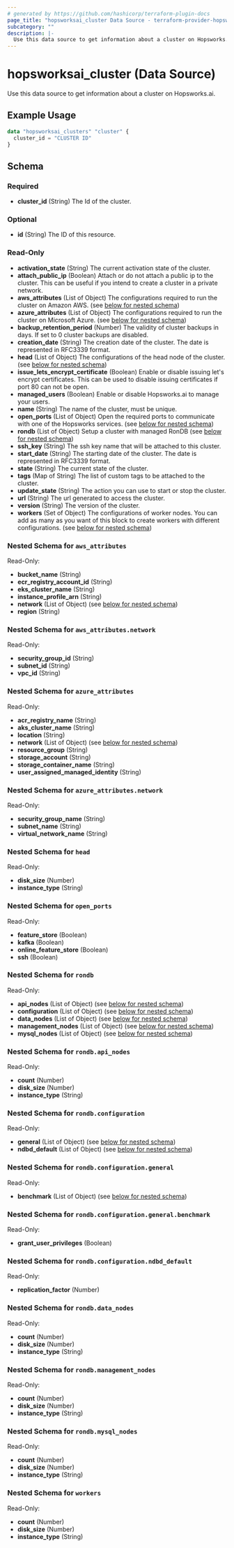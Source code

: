 ```yaml
---
# generated by https://github.com/hashicorp/terraform-plugin-docs
page_title: "hopsworksai_cluster Data Source - terraform-provider-hopsworksai"
subcategory: ""
description: |-
  Use this data source to get information about a cluster on Hopsworks.ai.
---
```


# hopsworksai_cluster (Data Source)

Use this data source to get information about a cluster on Hopsworks.ai.

## Example Usage

```terraform
data "hopsworksai_clusters" "cluster" {
  cluster_id = "CLUSTER ID"
}
```

<!-- schema generated by tfplugindocs -->
## Schema

### Required

- **cluster_id** (String) The Id of the cluster.

### Optional

- **id** (String) The ID of this resource.

### Read-Only

- **activation_state** (String) The current activation state of the cluster.
- **attach_public_ip** (Boolean) Attach or do not attach a public ip to the cluster. This can be useful if you intend to create a cluster in a private network.
- **aws_attributes** (List of Object) The configurations required to run the cluster on Amazon AWS. (see [below for nested schema](#nestedatt--aws_attributes))
- **azure_attributes** (List of Object) The configurations required to run the cluster on Microsoft Azure. (see [below for nested schema](#nestedatt--azure_attributes))
- **backup_retention_period** (Number) The validity of cluster backups in days. If set to 0 cluster backups are disabled.
- **creation_date** (String) The creation date of the cluster. The date is represented in RFC3339 format.
- **head** (List of Object) The configurations of the head node of the cluster. (see [below for nested schema](#nestedatt--head))
- **issue_lets_encrypt_certificate** (Boolean) Enable or disable issuing let's encrypt certificates. This can be used to disable issuing certificates if port 80 can not be open.
- **managed_users** (Boolean) Enable or disable Hopsworks.ai to manage your users.
- **name** (String) The name of the cluster, must be unique.
- **open_ports** (List of Object) Open the required ports to communicate with one of the Hopsworks services. (see [below for nested schema](#nestedatt--open_ports))
- **rondb** (List of Object) Setup a cluster with managed RonDB (see [below for nested schema](#nestedatt--rondb))
- **ssh_key** (String) The ssh key name that will be attached to this cluster.
- **start_date** (String) The starting date of the cluster. The date is represented in RFC3339 format.
- **state** (String) The current state of the cluster.
- **tags** (Map of String) The list of custom tags to be attached to the cluster.
- **update_state** (String) The action you can use to start or stop the cluster.
- **url** (String) The url generated to access the cluster.
- **version** (String) The version of the cluster.
- **workers** (Set of Object) The configurations of worker nodes. You can add as many as you want of this block to create workers with different configurations. (see [below for nested schema](#nestedatt--workers))

<a id="nestedatt--aws_attributes"></a>
### Nested Schema for `aws_attributes`

Read-Only:

- **bucket_name** (String)
- **ecr_registry_account_id** (String)
- **eks_cluster_name** (String)
- **instance_profile_arn** (String)
- **network** (List of Object) (see [below for nested schema](#nestedobjatt--aws_attributes--network))
- **region** (String)

<a id="nestedobjatt--aws_attributes--network"></a>
### Nested Schema for `aws_attributes.network`

Read-Only:

- **security_group_id** (String)
- **subnet_id** (String)
- **vpc_id** (String)



<a id="nestedatt--azure_attributes"></a>
### Nested Schema for `azure_attributes`

Read-Only:

- **acr_registry_name** (String)
- **aks_cluster_name** (String)
- **location** (String)
- **network** (List of Object) (see [below for nested schema](#nestedobjatt--azure_attributes--network))
- **resource_group** (String)
- **storage_account** (String)
- **storage_container_name** (String)
- **user_assigned_managed_identity** (String)

<a id="nestedobjatt--azure_attributes--network"></a>
### Nested Schema for `azure_attributes.network`

Read-Only:

- **security_group_name** (String)
- **subnet_name** (String)
- **virtual_network_name** (String)



<a id="nestedatt--head"></a>
### Nested Schema for `head`

Read-Only:

- **disk_size** (Number)
- **instance_type** (String)


<a id="nestedatt--open_ports"></a>
### Nested Schema for `open_ports`

Read-Only:

- **feature_store** (Boolean)
- **kafka** (Boolean)
- **online_feature_store** (Boolean)
- **ssh** (Boolean)


<a id="nestedatt--rondb"></a>
### Nested Schema for `rondb`

Read-Only:

- **api_nodes** (List of Object) (see [below for nested schema](#nestedobjatt--rondb--api_nodes))
- **configuration** (List of Object) (see [below for nested schema](#nestedobjatt--rondb--configuration))
- **data_nodes** (List of Object) (see [below for nested schema](#nestedobjatt--rondb--data_nodes))
- **management_nodes** (List of Object) (see [below for nested schema](#nestedobjatt--rondb--management_nodes))
- **mysql_nodes** (List of Object) (see [below for nested schema](#nestedobjatt--rondb--mysql_nodes))

<a id="nestedobjatt--rondb--api_nodes"></a>
### Nested Schema for `rondb.api_nodes`

Read-Only:

- **count** (Number)
- **disk_size** (Number)
- **instance_type** (String)


<a id="nestedobjatt--rondb--configuration"></a>
### Nested Schema for `rondb.configuration`

Read-Only:

- **general** (List of Object) (see [below for nested schema](#nestedobjatt--rondb--configuration--general))
- **ndbd_default** (List of Object) (see [below for nested schema](#nestedobjatt--rondb--configuration--ndbd_default))

<a id="nestedobjatt--rondb--configuration--general"></a>
### Nested Schema for `rondb.configuration.general`

Read-Only:

- **benchmark** (List of Object) (see [below for nested schema](#nestedobjatt--rondb--configuration--general--benchmark))

<a id="nestedobjatt--rondb--configuration--general--benchmark"></a>
### Nested Schema for `rondb.configuration.general.benchmark`

Read-Only:

- **grant_user_privileges** (Boolean)



<a id="nestedobjatt--rondb--configuration--ndbd_default"></a>
### Nested Schema for `rondb.configuration.ndbd_default`

Read-Only:

- **replication_factor** (Number)



<a id="nestedobjatt--rondb--data_nodes"></a>
### Nested Schema for `rondb.data_nodes`

Read-Only:

- **count** (Number)
- **disk_size** (Number)
- **instance_type** (String)


<a id="nestedobjatt--rondb--management_nodes"></a>
### Nested Schema for `rondb.management_nodes`

Read-Only:

- **count** (Number)
- **disk_size** (Number)
- **instance_type** (String)


<a id="nestedobjatt--rondb--mysql_nodes"></a>
### Nested Schema for `rondb.mysql_nodes`

Read-Only:

- **count** (Number)
- **disk_size** (Number)
- **instance_type** (String)



<a id="nestedatt--workers"></a>
### Nested Schema for `workers`

Read-Only:

- **count** (Number)
- **disk_size** (Number)
- **instance_type** (String)


